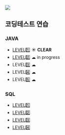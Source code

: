 <img src="https://programmers.co.kr/assets/bi-programmers-light-0d164d49b51a123bab5cca11106145d6fac5a5ac04b8646780369c2a5bc0dd79.png" />

## 코딩테스트 연습 
### JAVA 
* <a href="https://github.com/dev-hee99/Programers/tree/master/study/src/level1">LEVEL1️⃣</a> ☀ **CLEAR**
* <a href="https://github.com/dev-hee99/Programers/tree/master/study/src/level2">LEVEL2️⃣</a> ☁ in progress
* LEVEL3️⃣ ☁
* LEVEL4️⃣ ☁
* LEVEL5️⃣ ☁

### SQL
* [LEVEL1️⃣](https://github.com/dev-hee99/Programers/tree/master/study/SQL/level1)
* [LEVEL2️⃣](https://github.com/dev-hee99/Programers/tree/master/study/SQL/level2)
* [LEVEL3️⃣](https://github.com/dev-hee99/Programers/tree/master/study/SQL/level3)
* [LEVEL4️⃣](https://github.com/dev-hee99/Programers/tree/master/study/SQL/level4)
